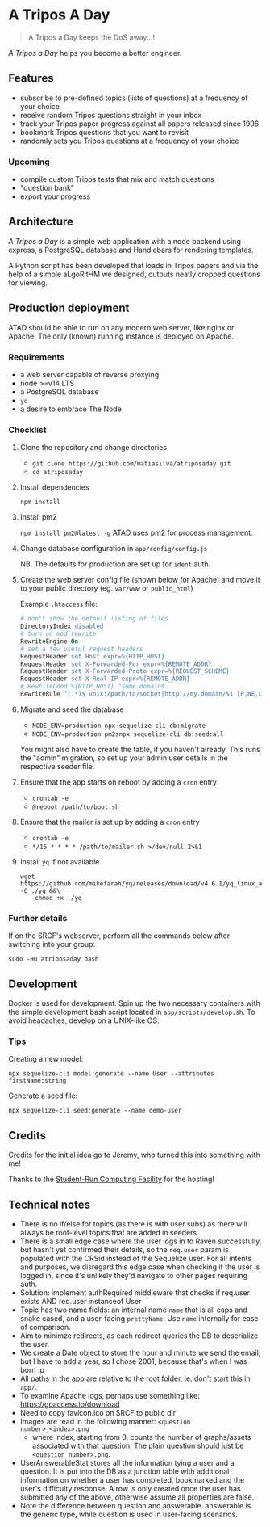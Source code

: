 # A Tripos A Day

> A Tripos a Day keeps the DoS away...!

_A Tripos a Day_ helps you become a better engineer.

## Features

- subscribe to pre-defined topics (lists of questions) at a frequency of your choice
- receive random Tripos questions straight in your inbox
- track your Tripos paper progress against all papers released since 1996
- bookmark Tripos questions that you want to revisit
- randomly sets you Tripos questions at a frequency of your choice

### Upcoming

- compile custom Tripos tests that mix and match questions
- "question bank"
- export your progress

## Architecture

_A Tripos a Day_ is a simple web application with a node backend using express, a PostgreSQL database and Handlebars for rendering templates.

A Python script has been developed that loads in Tripos papers and via the help of a simple aLgoRitHM we designed, outputs neatly cropped questions for viewing.

## Production deployment

ATAD should be able to run on any modern web server, like nginx or Apache. The only (known) running instance is deployed on Apache.

### Requirements

- a web server capable of reverse proxying
- node >=v14 LTS
- a PostgreSQL database
- `yq`
- a desire to embrace The Node

### Checklist

1. Clone the repository and change directories

   - `git clone https://github.com/matiasilva/atriposaday.git`
   - `cd atriposaday`

2. Install dependencies

   `npm install`

3. Install pm2

   `npm install pm2@latest -g`
   ATAD uses pm2 for process management.

4. Change database configuration in `app/config/config.js`

   NB. The defaults for production are set up for `ident` auth.

5. Create the web server config file (shown below for Apache) and move it to your public directory (eg. `var/www` or `public_html`)

   Example `.htaccess` file:

   ```apache
   # don't show the default listing of files
   DirectoryIndex disabled
   # turn on mod_rewrite
   RewriteEngine On
   # set a few useful request headers
   RequestHeader set Host expr=%{HTTP_HOST}
   RequestHeader set X-Forwarded-For expr=%{REMOTE_ADDR}
   RequestHeader set X-Forwarded-Proto expr=%{REQUEST_SCHEME}
   RequestHeader set X-Real-IP expr=%{REMOTE_ADDR}
   # RewriteCond %{HTTP_HOST} ^some.domain$
   RewriteRule ^(.*)$ unix:/path/to/socket|http://my.domain/$1 [P,NE,L,QSA]
   ```

6. Migrate and seed the database

   - `NODE_ENV=production npx sequelize-cli db:migrate`
   - `NODE_ENV=production pm2snpx sequelize-cli db:seed:all`

   You might also have to create the table, if you haven't already. This runs the "admin" migration, so set up your admin user details in the respective seeder file.

7. Ensure that the app starts on reboot by adding a `cron` entry

   - `crontab -e`
   - `@reboot /path/to/boot.sh`

8. Ensure that the mailer is set up by adding a `cron` entry

   - `crontab -e`
   - `*/15 * * * * /path/to/mailer.sh >/dev/null 2>&1`

9. Install `yq` if not available

   ```shell
   wget https://github.com/mikefarah/yq/releases/download/v4.6.1/yq_linux_arm -O ./yq &&\
       chmod +x ./yq
   ```

### Further details

If on the SRCF's webserver, perform all the commands below after switching into your group:

`sudo -Hu atriposaday bash`

## Development

Docker is used for development. Spin up the two necessary containers with the simple development bash script located in `app/scripts/develop.sh`. To avoid headaches, develop on a UNIX-like OS.

### Tips

Creating a new model:

`npx sequelize-cli model:generate --name User --attributes firstName:string`

Generate a seed file:

`npx sequelize-cli seed:generate --name demo-user`

## Credits

Credits for the initial idea go to Jeremy, who turned this into something with me!

Thanks to the [Student-Run Computing Facility](https://www.srcf.net/) for the hosting!

## Technical notes

- There is no if/else for topics (as there is with user subs) as there will always be root-level topics that are added in seeders.
- There is a small edge case where the user logs in to Raven successfully, but hasn't yet confirmed their details, so the `req.user` param is populated with the CRSid instead of the Sequelize user. For all intents and purposes, we disregard this edge case when checking if the user is logged in, since it's unlikely they'd navigate to other pages requiring auth.
- Solution: implement authRequired middleware that checks if req.user exists AND req.user instanceof User
- Topic has two name fields: an internal name `name` that is all caps and snake cased, and a user-facing `prettyName`. Use `name` internally for ease of comparison.
- Aim to minimze redirects, as each redirect queries the DB to deserialize the user.
- We create a Date object to store the hour and minute we send the email, but I have to add a year, so I chose 2001, because that's when I was born :p
- All paths in the app are relative to the root folder, ie. don't start this in `app/`.
- To examine Apache logs, perhaps use something like: https://goaccess.io/download
- Need to copy favicon.ico on SRCF to public dir
- Images are read in the following manner: `<question number>_<index>.png`
  - where index, starting from 0, counts the number of graphs/assets associated with that question. The plain question should just be `<question number>.png`.
- UserAnswerableStat stores all the information tying a user and a question. It is put into the DB as a junction table with additional information on whether a user has completed, bookmarked and the user's difficulty response. A row is only created once the user has submitted any of the above, otherwise assume all properties are false.
- Note the difference between question and answerable. answerable is the generic type, while question is used in user-facing scenarios.
